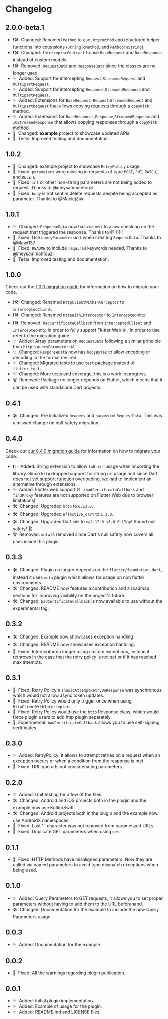 # Changelog

## 2.0.0-beta.1

- ❗️🛠&nbsp;&nbsp;Changed: Renamed `Method` to use `HttpMethod` and refactored helper functions into extensions (`StringToMethod`, and `MethodToString`).
- ❗️🛠&nbsp;&nbsp;Changed: `InterceptorContract` to use `BaseRequest` and `BaseResponse` instead of custom models.
- ❗️🛠&nbsp;&nbsp;Removed: `RequestData` and `ResponseData` since the classes are no longer used.
- ✨&nbsp;&nbsp;Added: Support for intercepting `Request`,`StreamedRequest` and `MultipartRequest`.
- ✨&nbsp;&nbsp;Added: Support for intercepting `Response`,`StreamedResponse` and `MultipartRequest`.
- ✨&nbsp;&nbsp;Added: Extensions for `BaseRequest`, `Request`,`StreamedRequest` and `MultipartRequest` that allows copying requests through a `copyWith` method.
- ✨&nbsp;&nbsp;Added: Extensions for `BaseResponse`, `Response`,`StreamedResponse` and `IOStreamedResponse` that allows copying responses through a `copyWith` method.
- 📖&nbsp;&nbsp;Changed: **example** project to showcase updated APIs.
- 🚦&nbsp;&nbsp;Tests: Improved testing and documentation.

## 1.0.2

- 📖&nbsp;&nbsp;Changed: example project to showcase `RetryPolicy` usage.
- 🐞&nbsp;&nbsp;Fixed: `parameters` were missing in requests of type `POST`, `PUT`, `PATCH`, and `DELETE`.
- 🐞&nbsp;&nbsp;Fixed: `int` or other non-string parameters are not being added to request. Thanks to @meysammahfouzi
- 🐞&nbsp;&nbsp;Fixed: `body` is not sent in delete requests despite being accepted as parameter. Thanks to @MaciejZuk

## 1.0.1

- ✨&nbsp;&nbsp;Changed: `ResponseData` now has `request` to allow checking on the request that triggered the response. Thanks to @II11II
- 🐞&nbsp;&nbsp;Fixed: Use `queryParametersAll` when creating `RequestData`. Thanks to @Mawi137
- 📖&nbsp;&nbsp;Fixed: `README` to include `required` keywords needed. Thanks to @meysammahfouzi
- 🚦&nbsp;&nbsp;Tests: Improved testing and documentation.

## 1.0.0

Check out the [1.0.0 migration guide](./guides/migration_guide_1.0.0.md) for information on how to migrate your code.

- ❗️🛠&nbsp;&nbsp;Changed: Renamed `HttpClientWithInterceptor` to `InterceptedClient`.
- ❗️🛠&nbsp;&nbsp;Changed: Renamed `HttpWithInterceptor` to `InterceptedHttp`.
- ❗️🛠&nbsp;&nbsp;Removed: `badCertificateCallback` from `InterceptedClient` and `InterceptedHttp` in order to fully support Flutter Web 🌐 . In order to use refer to the migration guide.
- ✨&nbsp;&nbsp;Added: Array parameters on `RequestData` following a similar principle than `http`'s `queryParametersAll` .
- ✨&nbsp;&nbsp;Changed: `ResponseData` now has `bodyBytes` to allow encoding or decoding in the format desired.
- ✨&nbsp;&nbsp;Changed: Migrated tests to use `test` package instead of `flutter_test`.
- ✨&nbsp;&nbsp;Changed: More tests and coverage, this is a work in progress.
- 🗑&nbsp;&nbsp;Removed: Package no longer depends on Flutter, which means that it can be used with standalone Dart projects.

## 0.4.1

- 🛠&nbsp;&nbsp;Changed: Pre initialized `headers` and `params` on `RequestData`. This was a missed change on null-safety migration.

## 0.4.0

Check out [our 0.4.0 migration guide](./guides/migration_guide_0.4.0.md) for information on how to migrate your code.

- ❗️✨&nbsp;&nbsp;Added: String extension to allow `toUri()` usage when importing the library. Since `http` dropped support for string url usage and since Dart does not yet support function overloading, we had to implement an alternative through extensions.
- ✨&nbsp;&nbsp;Added: Flutter web support 🌐 &nbsp;&nbsp;(`badCertificateCallback` and `findProxy` features are not supported on Flutter Web due to browser limitations)
- 🛠&nbsp;&nbsp;Changed: Upgraded `http` to `0.13.0`.
- 🛠&nbsp;&nbsp;Changed: Upgraded `effective_dart` to `1.3.0`.
- 🛠&nbsp;&nbsp;Changed: Upgraded Dart `sdk` to `>=2.12.0 <3.0.0`. (Yay! Sound null safety! 🎉)
- 🗑&nbsp;&nbsp;Removed: `meta` is removed since Dart's null safety now covers all uses inside this plugin

## 0.3.3

- 🛠&nbsp;&nbsp;Changed: Plugin no longer depends on the `flutter/foundation.dart`, instead it uses `meta` plugin which allows for usage on non flutter environments.
- 🛠&nbsp;&nbsp;Changed: README now features a contribution and a roadmap sections for improving visibility on the project's future.
- 🛠&nbsp;&nbsp;Changed: `badCertificateCallback` is now available to use without the experimental tag.

## 0.3.2

- 🛠&nbsp;&nbsp;Changed: Example now showcases exception handling.
- 🛠&nbsp;&nbsp;Changed: README now showcases exception handling.
- 🐞&nbsp;&nbsp;Fixed: Interceptor no longer using custom exceptions, instead it rethrows in the case that the retry policy is not set or if it has reached max attempts.

## 0.3.1

- 🐞&nbsp;&nbsp;Fixed: Retry Policy's `shouldAttemptRetryOnResponse` was synchronous which would not allow async token updates.
- 🐞&nbsp;&nbsp;Fixed: Retry Policy would only trigger once when using `HttpClientWithInterceptor`.
- 🐞&nbsp;&nbsp;Fixed: Retry Policy would use the `http` Response class, which would force plugin users to add http plugin separately.
- 🧪&nbsp;&nbsp;Experimental: `badCertificateCallback` allows you to use self-signing certificates.

## 0.3.0

- ✨&nbsp;&nbsp;Added: RetryPolicy. It allows to attempt retries on a request when an exception occurs or when a condition from the response is met.
- 🐞&nbsp;&nbsp;Fixed: URI type urls not concatenating parameters.

## 0.2.0

- ✨&nbsp;&nbsp;Added: Unit testing for a few of the files.
- 🛠&nbsp;&nbsp;Changed: Android and iOS projects both in the plugin and the example now use Kotlin/Swift.
- 🛠&nbsp;&nbsp;Changed: Android projects both in the plugin and the example now use AndroidX namespaces.
- 🐞&nbsp;&nbsp;Fixed: Last ' ' character was not removed from parametized URLs.
- 🐞&nbsp;&nbsp;Fixed: Duplicate GET parameters when using `get`.

## 0.1.1

- 🐞&nbsp;&nbsp;Fixed: HTTP Methods have misaligned parameters. Now they are called via named parameters to avoid type mismatch exceptions when being used.

## 0.1.0

- ✨&nbsp;&nbsp;Added: Query Parameters to GET requests, it allows you to set proper parameters without having to add them to the URL beforehand.
- 🛠&nbsp;&nbsp;Changed: Documentation for the example to include the new Query Parameters usage.

## 0.0.3

- ✨&nbsp;&nbsp;Added: Documentation for the example.

## 0.0.2

- 🐞&nbsp;&nbsp;Fixed: All the warnings regarding plugin publication.

## 0.0.1

- ✨&nbsp;&nbsp;Added: Initial plugin implementation.
- ✨&nbsp;&nbsp;Added: Example of usage for the plugin.
- ✨&nbsp;&nbsp;Added: README.md and LICENSE files.
